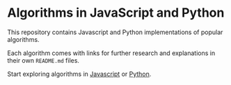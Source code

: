 # Algorithms in JavaScript and Python

This repository contains Javascript and Python implementations of popular algorithms. 

Each algorithm comes with links for further research and explanations in their own `README.md` files. 

Start exploring algorithms in [Javascript](https://github.com/anivanchen/algorithms/src/Javascript) or [Python](https://github.com/anivanchen/algorithms/src/Python). 